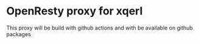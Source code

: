 # OpenResty **proxy** for xqerl

This proxy will be build with github actions
and with be available on github packages

